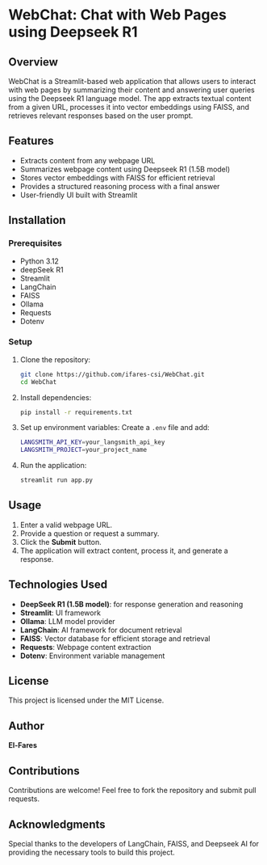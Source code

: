 # WebChat: Chat with Web Pages using Deepseek R1

## Overview
WebChat is a Streamlit-based web application that allows users to interact with web pages by summarizing their content and answering user queries using the Deepseek R1 language model. The app extracts textual content from a given URL, processes it into vector embeddings using FAISS, and retrieves relevant responses based on the user prompt.

## Features
- Extracts content from any webpage URL
- Summarizes webpage content using Deepseek R1 (1.5B model)
- Stores vector embeddings with FAISS for efficient retrieval
- Provides a structured reasoning process with a final answer
- User-friendly UI built with Streamlit

## Installation

### Prerequisites
- Python 3.12
- deepSeek R1
- Streamlit
- LangChain
- FAISS
- Ollama
- Requests
- Dotenv

### Setup
1. Clone the repository:
   ```bash
   git clone https://github.com/ifares-csi/WebChat.git
   cd WebChat
   ```

2. Install dependencies:
   ```bash
   pip install -r requirements.txt
   ```

3. Set up environment variables:
   Create a `.env` file and add:
   ```bash
   LANGSMITH_API_KEY=your_langsmith_api_key
   LANGSMITH_PROJECT=your_project_name
   ```

4. Run the application:
   ```bash
   streamlit run app.py
   ```

## Usage
1. Enter a valid webpage URL.
2. Provide a question or request a summary.
3. Click the **Submit** button.
4. The application will extract content, process it, and generate a response.

## Technologies Used
- **DeepSeek R1 (1.5B model)**: for response generation and reasoning
- **Streamlit**: UI framework
- **Ollama**: LLM model provider
- **LangChain**: AI framework for document retrieval
- **FAISS**: Vector database for efficient storage and retrieval
- **Requests**: Webpage content extraction
- **Dotenv**: Environment variable management

## License
This project is licensed under the MIT License.

## Author
**El-Fares**

## Contributions
Contributions are welcome! Feel free to fork the repository and submit pull requests.

## Acknowledgments
Special thanks to the developers of LangChain, FAISS, and Deepseek AI for providing the necessary tools to build this project.
